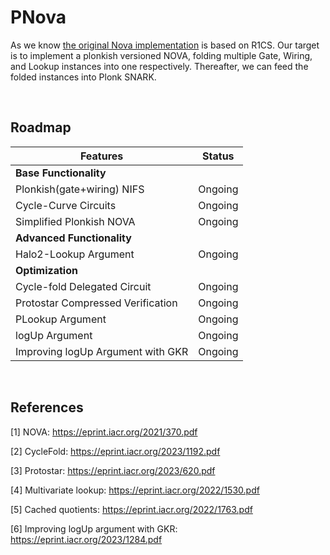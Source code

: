 # PNova

As we know [the original Nova implementation](https://github.com/microsoft/Nova)  is based on R1CS. Our target is to implement a plonkish versioned NOVA, folding multiple Gate, Wiring, and Lookup instances into one respectively. Thereafter, we can feed the folded instances into Plonk SNARK.

<br />

## Roadmap

| Features                          | Status  |
| --------------------------------- | :-----: |
| **Base Functionality**            |         |
| Plonkish(gate+wiring) NIFS        | Ongoing |
| Cycle-Curve Circuits              | Ongoing |
| Simplified Plonkish NOVA          | Ongoing |
| **Advanced Functionality**        |         |
| Halo2-Lookup Argument             | Ongoing |
| **Optimization**                  |         |
| Cycle-fold Delegated Circuit      | Ongoing |
| Protostar Compressed Verification | Ongoing |
| PLookup Argument                  | Ongoing |
| logUp Argument                    | Ongoing |
| Improving logUp Argument with GKR | Ongoing |

<br />

## References
[1] NOVA: https://eprint.iacr.org/2021/370.pdf

[2] CycleFold: https://eprint.iacr.org/2023/1192.pdf

[3] Protostar: https://eprint.iacr.org/2023/620.pdf

[4] Multivariate lookup: https://eprint.iacr.org/2022/1530.pdf

[5] Cached quotients: https://eprint.iacr.org/2022/1763.pdf

[6] Improving logUp argument with GKR: https://eprint.iacr.org/2023/1284.pdf